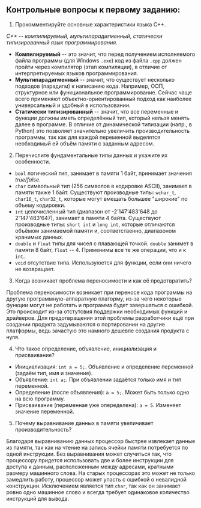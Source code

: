 ## Контрольные вопросы к первому заданию:

1. Прокомментируйте основные характеристики языка C++.

  _C++ -- компилируемый, мультипарадигменный, статически типизированный язык программирования._
  - **Компилируемый** -- это значит, что перед получением исполняемого файла программы (для Windows `.exe`) код из файла `.cpp` должен пройти через компилятор (этап компиляции), в отличие от интерпретируемых языков программирования.
  - **Мультипарадигменный** -- значит, что существует несколько подходов (парадигм) к написанию кода. Например, ООП, структурное или функциональное программирование. Сейчас чаще всего применяют объектно-ориентированный подход как наиболее универсальный и удобный в использовании.
  - **Статически типизированный** -- значит, что все переменные и функции должны иметь определённый тип, который нельзя менять далее в программе. В отличие от динамической типизации (напр., в Python) это позволяет значительно увеличить производительность программы, так как для каждой переменной выделятся необходимый ей объём памяти с заданным адресом.

2. Перечислите фундаментальные типы данных и укажите их особенности.

  - `bool` логический тип, занимает в памяти 1 байт, принимает значения _true/false_.
  - `char` символьный тип (256 символов в кодировке ASCII), занимает в памяти также 1 байт. Существуют производные типы: `wchar_t`, `char16_t`, `char32_t`, которые могут вмещать большее "широкие" по объему кодировки.
  - `int` целочисленный тип (диапазон от -2'147'483'648 до 2'147'483'647), занимает в памяти 4 байта. Существуют производные типы: `short int` и `long int`, которые отличаются объёмом занимаемой памяти и, соответственно, диапазоном хранимых данных.
  - `double` и `float` типы для чисел с плавающей точкой. `double` занимет в памяти 8 байт, `float` -- 4. Применимы все те же операции, что и к `int`.
  - `void` отсутствие типа. Используюется для функции, если они ничего не возвращает.

3. Когда возникает проблема переносимости и как её предотвратить?

  Проблема переносимости возникает при переносе кода программы на другую программную-аппаратную платорму, из-за чего некоторые функции могут не работать и программа будет завершаться с ошибкой. Это происходит из-за отстутсвия поддержки необходимых функций и драйверов. Для предотвращения этой проблемы разработчики ещё при создании продукта задумываются о портировании на другие платформы, ведь зачастую это намного дешевле создания продукта с нуля. 

4. Что такое определение, объявление, инициализация и присваивание?

  - Инициализация: `int a = 5;`. Объявление и определение переменной (задаём тип, имя и значение).
  - Объявление: `int a;`. При объявлении задаётся только имя и тип переменной.
  - Определение (после объявления): `a = 5;`. Может быть только одно на всю программу.
  - Присваивание (переменная уже опеределена): `a = 5`. Изменяет значение переменной.

5. Почему выравнивание данных в памяти увеличивает производительность?

  Благодаря выравниванию данных процессор быстрее извлекает данные из памяти, так как на чтение на запись ячейки памяти потребуется по одной инструкции. Без выравнивания может случиться так, что процессору придется использовать две и более инструкции для доступа к данным, расположенным между адресами, кратными размеру машинного слова. На старых процессорах это может не только замедлить работу, процессор   может упасть с ошибкой о невалидной конструкции. Исключением является тип `char`, так как он занимает ровно одно машинное слово и всегда требует одинаковое количество инструкций для вывода.
